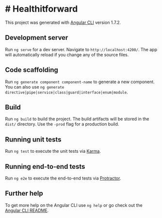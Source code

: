 # # Healthitforward
 This project was generated with [Angular CLI](https://github.com/angular/angular-cli) version 1.7.2.
 ## Development server
 Run `ng serve` for a dev server. Navigate to `http://localhost:4200/`. The app will automatically reload if you change any of the source files.
 ## Code scaffolding
 Run `ng generate component component-name` to generate a new component. You can also use `ng generate directive|pipe|service|class|guard|interface|enum|module`.
 ## Build
 Run `ng build` to build the project. The build artifacts will be stored in the `dist/` directory. Use the `-prod` flag for a production build.
 ## Running unit tests
 Run `ng test` to execute the unit tests via [Karma](https://karma-runner.github.io).
 ## Running end-to-end tests
 Run `ng e2e` to execute the end-to-end tests via [Protractor](http://www.protractortest.org/).
 ## Further help
 To get more help on the Angular CLI use `ng help` or go check out the [Angular CLI README](https://github.com/angular/angular-cli/blob/master/README.md).
